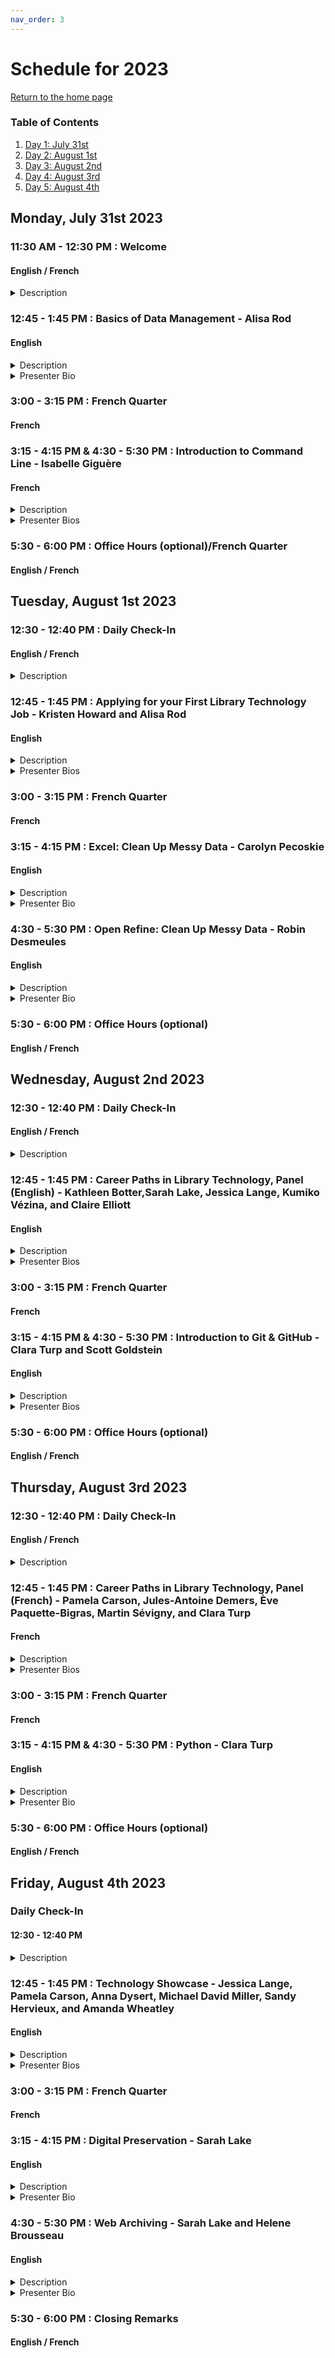 ```yaml
---
nav_order: 3
---
```

# Schedule for 2023
[Return to the home page](https://code4libmontreal.github.io/BiblioTECH/)

### Table of Contents
1. [Day 1: July 31st](#Monday)
2. [Day 2: August 1st](#Tuesday)
3. [Day 3: August 2nd](#Wednesday)
4. [Day 4: August 3rd](#Thursday)
5. [Day 5: August 4th](#Friday)

## Monday, July 31st 2023 <a name="Monday"></a>

### 11:30 AM - 12:30 PM : Welcome
#### English / French

<details>
  <summary>Description</summary>
Introductions, overview of the plan for the week, and instructions regarding office hours and asynchronous content. 
  </details>

### 12:45 - 1:45 PM : Basics of Data Management - Alisa Rod
#### English <br>
<details>
  <summary>Description</summary>
This workshop will provide attendees with an overview of the best practices for efficiently managing data during the research process. This workshop will provide attendees with practical tips and examples on how to organize data across files and folders, set up folders according to a logical schema, create README documentation to map out folder hierarchies, and implement a file naming convention.
      </details>
<details>
  <summary>Presenter Bio</summary>
Alisa Beth Rod, Ph.D. is the Research Data Management Specialist at the McGill University Library. Alisa holds an M.A. and Ph.D. in Political Science from the University of California, Santa Barbara and a B.A. in Bioethics from the American Jewish University. She is currently pursuing a Master of Information Studies degree at McGill. Prior to joining McGill, Alisa was the Survey Methodologist at Ithaka S+R and then the Associate Director of the Empirical Reasoning Center at Barnard College of Columbia University.
      </details>

### 3:00 - 3:15 PM : French Quarter
#### French
      
### 3:15 - 4:15 PM & 4:30 - 5:30 PM : Introduction to Command Line - Isabelle Giguère
#### French
<details>
  <summary>Description</summary>
This workshop will introduce you to the command line. You will be able to explain why and how to use the command line, and to use shell commands to work with directories and files. 
    </details>
<details>
  <summary>Presenter Bios</summary>
Isabelle Giguère is a Systems librarian at Université de Montréal's Direction des technologies since 1998. Her main responsibilities are the production of reports and the automated batch processing of data extracted from the WMS Library Services platform. From 1994, she held a librarian position in the SDivision des systèmes et nouvelles technologies of the City of Montreal. She was responsible for training and supporting library staff during the implementation of the Multilis ILS, as well as various web services for users. She holds a Bachelor's degree in Business Administration (HEC, 1985) and a Master's degree in Library and Information Science (Université de Montréal, 1992).
      </details>

### 5:30 - 6:00 PM : Office Hours (optional)/French Quarter
#### English / French

## Tuesday, August 1st 2023 <a name="Tuesday"></a>

### 12:30 - 12:40 PM : Daily Check-In
#### English / French
<details>
  <summary>Description</summary>
Recap of the previous day and overview of today's schedule.
  </details>

### 12:45 - 1:45 PM : Applying for your First Library Technology Job - Kristen Howard and Alisa Rod
#### English
<details>
  <summary>Description</summary>
Description coming soon<!---In the first half of this session (30 minutes), guest speakers will discuss their career paths from library school to their current jobs. We will look through job applications, discuss academic vs. normal CVs, and answer questions. In the second half of the session (30 minutes), speakers will go through using LaTex for CVs and note what CVs should look like.--> 
  </details>
<details>
  <summary>Presenter Bios</summary>
Presenter bio coming soon<br><br>
Kristen Howard is the Liaison Librarian for History, Classics, Indigenous Studies, and Religious Studies at McGill University Library. She completed a PhD in History at the University of Arizona in 2020 and a Master of Information Studies at McGill in 2022. Her research interests include information and archival literacy, library ethics, and researcheres' use of digital surrogates.<br><br>
Alisa Beth Rod, Ph.D. is the Research Data Management Specialist at the McGill University Library. Alisa holds an M.A. and Ph.D. in Political Science from the University of California, Santa Barbara and a B.A. in Bioethics from the American Jewish University. She is currently pursuing a Master of Information Studies degree at McGill. Prior to joining McGill, Alisa was the Survey Methodologist at Ithaka S+R and then the Associate Director of the Empirical Reasoning Center at Barnard College of Columbia University.
      </details>

### 3:00 - 3:15 PM : French Quarter
#### French
  
### 3:15 - 4:15 PM : Excel: Clean Up Messy Data - Carolyn Pecoskie
#### English
<details>
  <summary>Description</summary>
The goal of today’s workshop is to introduce you to useful tips, tricks, and tools in Excel, to begin to guide your work with Excel as an information professional. This session will be by no means comprehensive, in terms of covering everything that you may ever need to use in Excel, but the hope is that by the end of the session you will: 
<ul><li>Be aware of a range of tools and functions that (in the experience of the presenter) are very useful for library work</li>
<li>Be aware of some helpful tips and tricks to save time and make the most of what Excel can do for you</li>
<li>Feel more confident in your ability to navigate within Excel, and to look to Google, the Microsoft Excel help site, and other sources whenever you need to find a new tool or function or troubleshoot an error</li></ul>
    </details>
<details>
  <summary>Presenter Bio</summary>
Carolyn Pecoskie has been working as the Metadata & Electronic Resources Librarian at McGill University since February 2020. Prior to joining McGill, Carolyn worked as a medical librarian at the Trillium Health Partners hospital system in Mississauga, Ontario. She is a graduate of the University of Toronto Master of Information program. Carolyn enjoys looking for new and creative ways to apply technology to maintain McGill's electronic resources collections and while working on metadata clean up and migration projects. Her professional interests incldue automation and programmatic solutions for electronic resources management; exploring the environmental impacts of libraries and library collections; and mentorship opportunities within libarianship.  
      </details>

### 4:30 - 5:30 PM : Open Refine: Clean Up Messy Data - Robin Desmeules
#### English
<details>
  <summary>Description</summary>
Description coming soon
</details>
<details>
  <summary>Presenter Bio</summary>
Robin Desmeules has been a Cataloguing Librarian at McGill University since 2015, specializing in rare and special collections and linked data. Her work focuses on critical approaches to knowledge organization, experimenting and implementing linked data for special collections, and community generated naming systems.
      </details>

### 5:30 - 6:00 PM : Office Hours (optional)
#### English / French

## Wednesday, August 2nd 2023 <a name="Wednesday"></a>

### 12:30 - 12:40 PM : Daily Check-In
#### English / French
<details>
  <summary>Description</summary>
Recap of the previous day and overview of today's schedule. 
  </details>

### 12:45 - 1:45 PM : Career Paths in Library Technology, Panel (English) - Kathleen Botter,Sarah Lake, Jessica Lange, Kumiko Vézina, and Claire Elliott 
#### English
<details>
  <summary>Description</summary>
Speakers will discuss their career paths from library school to their current jobs. Panelists will offer advice based on what helped them land their current roles, they will also help you understand what are the key required skills for their current position, and what they would have done differently with their current knowledge.
  </details>
<details>
  <summary>Presenter Bios</summary>
Kathleen Botter is a Systems Librarian at Concordia University where she manages OCLC services including WorldCat Discovery, WMS Circulation, as well as room booking. She is a member of multiple PBUQ shared platform project working groups and is co-president of the DEXUS group that works on discovery and user experience. In her spare time she is Chairperson of the Pointe-Claire Public Library Advisory Board.<br><br>
Sarah Lake is the digital preservation librarian at Concordia University, where she leads the library’s web archiving initiatives and delivers web archiving workshops for students and faculty.<br><br>
Jessica Lange is the Coordinator, Scholarly Communications at McGill. In this role, she provides services to the campus community in the areas of open access, publishing, author rights, and open educational resources (OERs). She also manages the McGill’s institutional repository and its scholarly publishing program. Her research interests include scholarly publishing and open access.<br><br>
Kumiko Vézina is the Electronic Resources Coordinator at Concordia University where she meets with vendors, negotiates the subscriptions or purchases of electronic resources, and reviews the agreements before providing online access. She is also the president of DCBU, the group that negotiates online products for all higher education institutions in the province of Quebec on behalf of the Partenariat des bibliothèques universitaires du Québec (formerly known as BCI).<br><br>
Claire Elliott is the Technical Services Librarian at Dawson College, and obtained her Masters of Library and Information Studies (MLIS) from the McGill Graduate School of Library and Information Studies (GSLIS) in 2001. Always gravitating towards technical projects, she spent four years as a ‘solo librarian’ for The Centre for Literacy of Quebec; has done contract work for the Quebec Community Groups Network (QCGN); taught Introduction to Library Research Practices (INST 250) at Concordia University (three semesters); served as a “librarian-on-call” for Dawson College; and, for one year, workedas a Pedagogical Counsellor in Dawson’s Office of Instructional Development (OID). She has been at Dawson full-time since 2010, and is Co-President of the Association of Dawson Professionals (ADP).<br><br>
      </details>
  
### 3:00 - 3:15 PM : French Quarter
#### French

### 3:15 - 4:15 PM & 4:30 - 5:30 PM : Introduction to Git & GitHub - Clara Turp and Scott Goldstein
#### English
<details>
  <summary>Description</summary>
**Begin** to understand and use Git/GitHub. This session is not intended to produce expertise by the end of the class. Attendees will probably not even feel very comfortable using Git. This is okay. We want to make a start but, as with any skill, using Git takes practice.
  </details>
<details>
  <summary>Presenter Bios</summary>
Clara Turp is the Discovery Systems Librarian at McGill University Library. She started at McGill in 2018 as Metadata Analyst Librarian and transitioned to her current position at the end of 2018. She manages the library catalogue and its integration with peripheral systems. She started a Montreal chapter for Code4Lib, she is part of the RDM network of experts of the Digital Research Alliance of Canada, and is involved with Bureau de coopération interuniversitatire. Her research interests include how system changes affect users and the ethical implications of using artificial intelligence in Discovery Systems.<br><br>
Scott Goldstein is the Coordinator, Web Services & Library Technology at McGill University Library.
  </details>

### 5:30 - 6:00 PM : Office Hours (optional)
#### English / French

## Thursday, August 3rd 2023 <a name="Thursday"></a>

### 12:30 - 12:40 PM : Daily Check-In
#### English / French
<details>
  <summary>Description</summary>
Recap of the previous day and overview of today's schedule. 
  </details>

### 12:45 - 1:45 PM : Career Paths in Library Technology, Panel (French) - Pamela Carson, Jules-Antoine Demers, Ève Paquette-Bigras, Martin Sévigny, and Clara Turp
#### French
<details>
  <summary>Description</summary>
Speakers will discuss their career paths from library school to their current jobs. Panelists will offer advice based on what helped them land their current roles, they will also help you understand what are the key required skills for their current position, and what they would have done differently with their current knowledge. 
  </details>
<details>
  <summary>Presenter Bios</summary>
Pamela Carson (MLIS) is currently the web services librarian at Concordia University Library. She has extensive experience with web design and development, UX design and web accessibility. Her professional and research interests include user-centred design and information management. She is leading a project at the Concordia Library to migrate all documentation from legacy SharePoint sites and shared drives to SharePoint Online. The project includes the implementation of a function-based records management system as well as structures and workflows to support effective information management.<br><br>
Jules-Antoine Demers is a digital creation mediator at the Square, the Grande Bibliothèque's Fab Lab. He worked there as a technician during his library science studies at EBSI. He then developed a keen interest in technocultural mediation and design. With his team, he aims to create inclusive learning contexts that integrate BAnQ's cultural mission and that of Fab Labs. He creates and animates these activities for different audiences, as well as accompanying users who use the space for personal projects.<br><br>
Ève Paquette-Bigras is a research data management librarian at Bibliothèques de l’Université de Montréal since 2018. She previously held a liaison librarian position for the Faculty of Science and Engineering at Bibliothèque de l’Université Laval. She has been involved with Portage Network, now part of the Digital Research Alliance of Canada, for several years. She holds a bachelor's degree in computer science and software engineering (UQAM, 2007) and a master's degree in information science (Université de Montréal, 2013), and is now a PhD candidate in information science at Université de Montréal.<br><br>
Martin Sévigny is Director of Technology at the Université de Montréal libraries. He has previously worked on documentary IT projects as a consultant in Quebec (Cyberthèses, Érudit) and France (SDX, Pleade, Cyberdoc, Michael Culture).<br><br>
Clara Turp is the Discovery Systems Librarian at McGill University Library. She started at McGill in 2018 as Metadata Analyst Librarian and transitioned to her current position at the end of 2018. She manages the library catalogue and its integration with peripheral systems. She started a Montreal chapter for Code4Lib, she is part of the RDM network of experts of the Digital Research Alliance of Canada, and is involved with Bureau de coopération interuniversitatire. Her research interests include how system changes affect users and the ethical implications of using artificial intelligence in Discovery Systems.
      </details>

### 3:00 - 3:15 PM : French Quarter
#### French
  
### 3:15 - 4:15 PM & 4:30 - 5:30 PM : Python - Clara Turp
#### English
<details>
  <summary>Description</summary>
This workshop is an introduction to Python. You will write Python code, using a practical code-along methodology. This workshop will use the content developed by Carpentries and aims to give learners foundational knowledge to tackle projects.
  </details>
<details>
  <summary>Presenter Bio</summary>
Clara Turp is the Discovery Systems Librarian at McGill University Library. She started at McGill in 2018 as Metadata Analyst Librarian and transitioned to her current position at the end of 2018. She manages the library catalogue and its integration with peripheral systems. She started a Montreal chapter for Code4Lib, she is part of the RDM network of experts of the Digital Research Alliance of Canada, and is involved with Bureau de coopération interuniversitatire. Her research interests include how system changes affect users and the ethical implications of using artificial intelligence in Discovery Systems.
      </details>

### 5:30 - 6:00 PM : Office Hours (optional)
#### English / French

## Friday, August 4th 2023 <a name="Friday"></a>

### Daily Check-In
#### 12:30 - 12:40 PM <br>
<details>
  <summary>Description</summary>
Recap of the previous day and overview of today's schedule. 
  </details>

### 12:45 - 1:45 PM : Technology Showcase - Jessica Lange, Pamela Carson, Anna Dysert, Michael David Miller, Sandy Hervieux, and Amanda Wheatley
#### English
<details>
  <summary>Description</summary>
A show and tell session where the speakers will present the most useful technology for their job or the in-house technology they work with. Technologies that will be shown include linked data, Wikimedia, AI/ChatGPT, Sambera, and Sharepoint.
  </details>
<details>
  <summary>Presenter Bios</summary>
Jessica Lange is the Coordinator, Scholarly Communications at McGill. In this role, she provides services to the campus community in the areas of open access, publishing, author rights, and open educational resources (OERs). She also manages the McGill’s institutional repository and its scholarly publishing program. Her research interests include scholarly publishing and open access.<br><br>
Pamela Carson (MLIS) is currently the web services librarian at Concordia University Library. She has extensive experience with web design and development, UX design and web accessibility. Her professional and research interests include user-centred design and information management. She is leading a project at the Concordia Library to migrate all documentation from legacy SharePoint sites and shared drives to SharePoint Online. The project includes the implementation of a function-based records management system as well as structures and workflows to support effective information management.<br><br>
Anna Dysert is an associate librarian at the McGill University Library, where she is the coordinator for the library's receiving and processing team and responsible for creating and maintaining archival metadata in the McGill's AtoM instance. She holds an MLIS in Archival Studies from McGill’s School of Information Studies and an MA from the Centre for Medieval Studies and Book History & Print Culture Program at the University of Toronto. Her current research interests include issues of discoverability and access in archival metadata, including through Wikidata.<br><br>
Michael David MILLER is an associate librarian at the McGill University Libraries, where he is liaison librarian for the humanities and social sciences. He is a graduate of the Master of Library Science program (2013) at the Université de Montréal. Since August 2017, Michael David has been interested in how librarians can participate in Wikimedia projects to contribute to the democratization of access to information and equity of knowledge in French. He is also vice-president of Wikimedia Canada and a member of the boards of directors of WikiFranca, the Fédération des milieux documetnaires and Acfas.<br><br>
Sandy Hervieux is the Head of the Nahum Gelber Law Library at McGill University. Her research interests include reference services, information literacy, and the impact of artificial intelligence on user services.<br><br>
Amanda Wheatley is a Liaison Librarian at McGill University. Her research interests include artificial intellgience, user experience, and entrepreneurship.
      </details>

### 3:00 - 3:15 PM : French Quarter
#### French
  
### 3:15 - 4:15 PM : Digital Preservation - Sarah Lake
#### English
<details>
  <summary>Description</summary>
This session will cover a few key concepts in digital preservation and will include a demonstration of preservation actions performed with various open-source, such as Archivematica.
  </details>
<details>
  <summary>Presenter Bio</summary>
Sarah Lake is the digital preservation librarian at Concordia University, where she leads the library’s web archiving initiatives and delivers web archiving workshops for students and faculty.
      </details>
 
### 4:30 - 5:30 PM : Web Archiving - Sarah Lake and Helene Brousseau
#### English

<details>
  <summary>Description</summary>
As an increasing number of libraries and archives begin to launch web archiving projects, familiarity with web archiving practices is an asset for new information professionals. This hands-on workshop will cover the basics of web archiving and give participants a chance to practice archiving content on the web using accessible and open-source tools.
  </details>
<details>
  <summary>Presenter Bio</summary>
Sarah Lake is the digital preservation librarian at Concordia University, where she leads the library’s web archiving initiatives and delivers web archiving workshops for students and faculty.<br><br>
      </details>


### 5:30 - 6:00 PM : Closing Remarks
#### English / French
